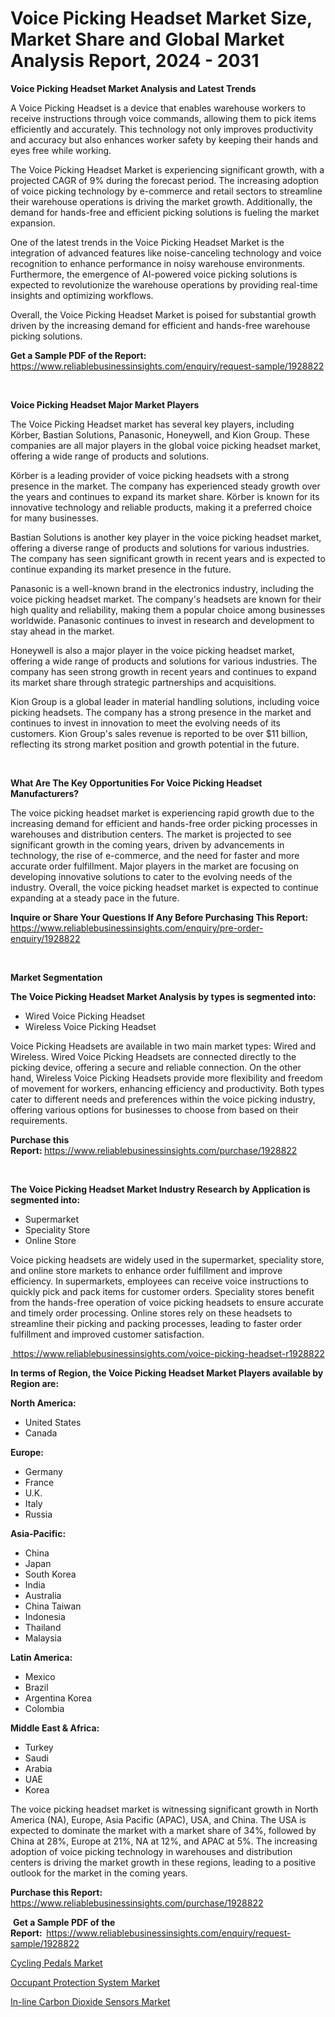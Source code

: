 <p><h1>Voice Picking Headset Market Size, Market Share and Global Market Analysis Report, 2024 - 2031</h1></p><p><strong>Voice Picking Headset Market Analysis and Latest Trends</strong></p>
<p><p>A Voice Picking Headset is a device that enables warehouse workers to receive instructions through voice commands, allowing them to pick items efficiently and accurately. This technology not only improves productivity and accuracy but also enhances worker safety by keeping their hands and eyes free while working.</p><p>The Voice Picking Headset Market is experiencing significant growth, with a projected CAGR of 9% during the forecast period. The increasing adoption of voice picking technology by e-commerce and retail sectors to streamline their warehouse operations is driving the market growth. Additionally, the demand for hands-free and efficient picking solutions is fueling the market expansion.</p><p>One of the latest trends in the Voice Picking Headset Market is the integration of advanced features like noise-canceling technology and voice recognition to enhance performance in noisy warehouse environments. Furthermore, the emergence of AI-powered voice picking solutions is expected to revolutionize the warehouse operations by providing real-time insights and optimizing workflows.</p><p>Overall, the Voice Picking Headset Market is poised for substantial growth driven by the increasing demand for efficient and hands-free warehouse picking solutions.</p></p>
<p><strong>Get a Sample PDF of the Report:&nbsp;</strong> <a href="https://www.reliablebusinessinsights.com/enquiry/request-sample/1928822">https://www.reliablebusinessinsights.com/enquiry/request-sample/1928822</a></p>
<p>&nbsp;</p>
<p><strong>Voice Picking Headset Major Market Players</strong></p>
<p><p>The Voice Picking Headset market has several key players, including Körber, Bastian Solutions, Panasonic, Honeywell, and Kion Group. These companies are all major players in the global voice picking headset market, offering a wide range of products and solutions.</p><p>Körber is a leading provider of voice picking headsets with a strong presence in the market. The company has experienced steady growth over the years and continues to expand its market share. Körber is known for its innovative technology and reliable products, making it a preferred choice for many businesses.</p><p>Bastian Solutions is another key player in the voice picking headset market, offering a diverse range of products and solutions for various industries. The company has seen significant growth in recent years and is expected to continue expanding its market presence in the future.</p><p>Panasonic is a well-known brand in the electronics industry, including the voice picking headset market. The company's headsets are known for their high quality and reliability, making them a popular choice among businesses worldwide. Panasonic continues to invest in research and development to stay ahead in the market.</p><p>Honeywell is also a major player in the voice picking headset market, offering a wide range of products and solutions for various industries. The company has seen strong growth in recent years and continues to expand its market share through strategic partnerships and acquisitions.</p><p>Kion Group is a global leader in material handling solutions, including voice picking headsets. The company has a strong presence in the market and continues to invest in innovation to meet the evolving needs of its customers. Kion Group's sales revenue is reported to be over $11 billion, reflecting its strong market position and growth potential in the future.</p></p>
<p>&nbsp;</p>
<p><strong>What Are The Key Opportunities For Voice Picking Headset Manufacturers?</strong></p>
<p><p>The voice picking headset market is experiencing rapid growth due to the increasing demand for efficient and hands-free order picking processes in warehouses and distribution centers. The market is projected to see significant growth in the coming years, driven by advancements in technology, the rise of e-commerce, and the need for faster and more accurate order fulfillment. Major players in the market are focusing on developing innovative solutions to cater to the evolving needs of the industry. Overall, the voice picking headset market is expected to continue expanding at a steady pace in the future.</p></p>
<p><strong>Inquire or Share Your Questions If Any Before Purchasing This Report:</strong> <a href="https://www.reliablebusinessinsights.com/enquiry/pre-order-enquiry/1928822">https://www.reliablebusinessinsights.com/enquiry/pre-order-enquiry/1928822</a></p>
<p>&nbsp;</p>
<p><strong>Market Segmentation</strong></p>
<p><strong>The Voice Picking Headset Market Analysis by types is segmented into:</strong></p>
<p><ul><li>Wired Voice Picking Headset</li><li>Wireless Voice Picking Headset</li></ul></p>
<p><p>Voice Picking Headsets are available in two main market types: Wired and Wireless. Wired Voice Picking Headsets are connected directly to the picking device, offering a secure and reliable connection. On the other hand, Wireless Voice Picking Headsets provide more flexibility and freedom of movement for workers, enhancing efficiency and productivity. Both types cater to different needs and preferences within the voice picking industry, offering various options for businesses to choose from based on their requirements.</p></p>
<p><strong>Purchase this Report:&nbsp;</strong><a href="https://www.reliablebusinessinsights.com/purchase/1928822">https://www.reliablebusinessinsights.com/purchase/1928822</a></p>
<p>&nbsp;</p>
<p><strong>The Voice Picking Headset Market Industry Research by Application is segmented into:</strong></p>
<p><ul><li>Supermarket</li><li>Speciality Store</li><li>Online Store</li></ul></p>
<p><p>Voice picking headsets are widely used in the supermarket, speciality store, and online store markets to enhance order fulfillment and improve efficiency. In supermarkets, employees can receive voice instructions to quickly pick and pack items for customer orders. Speciality stores benefit from the hands-free operation of voice picking headsets to ensure accurate and timely order processing. Online stores rely on these headsets to streamline their picking and packing processes, leading to faster order fulfillment and improved customer satisfaction.</p></p>
<p><a href="https://www.reliablebusinessinsights.com/voice-picking-headset-r1928822">&nbsp;https://www.reliablebusinessinsights.com/voice-picking-headset-r1928822</a></p>
<p><strong>In terms of Region, the Voice Picking Headset Market Players available by Region are:</strong></p>
<p>
    <p> <strong> North America: </strong>
        <ul>
            <li>United States</li>
            <li>Canada</li>
        </ul>
        </p> 
    <p> <strong> Europe: </strong>
        <ul>
            <li>Germany</li>
            <li>France</li>
            <li>U.K.</li>
            <li>Italy</li>
            <li>Russia</li>
        </ul>
        </p> 
    <p> <strong> Asia-Pacific: </strong>
        <ul>
            <li>China</li>
            <li>Japan</li>
            <li>South Korea</li>
            <li>India</li>
            <li>Australia</li>
            <li>China Taiwan</li>
            <li>Indonesia</li>
            <li>Thailand</li>
            <li>Malaysia</li>
        </ul>
        </p> 
    <p> <strong> Latin America: </strong>
        <ul>
            <li>Mexico</li>
            <li>Brazil</li>
            <li>Argentina Korea</li>
            <li>Colombia</li>
        </ul>
        </p> 
    <p> <strong> Middle East & Africa: </strong>
        <ul>
            <li>Turkey</li>
            <li>Saudi</li>
            <li>Arabia</li>
            <li>UAE</li>
            <li>Korea</li>
        </ul>
    </p>
    </p>
<p><p>The voice picking headset market is witnessing significant growth in North America (NA), Europe, Asia Pacific (APAC), USA, and China. The USA is expected to dominate the market with a market share of 34%, followed by China at 28%, Europe at 21%, NA at 12%, and APAC at 5%. The increasing adoption of voice picking technology in warehouses and distribution centers is driving the market growth in these regions, leading to a positive outlook for the market in the coming years.</p></p>
<p><strong>Purchase this Report: </strong><a href="https://www.reliablebusinessinsights.com/purchase/1928822">https://www.reliablebusinessinsights.com/purchase/1928822</a></p>
<p>&nbsp;<strong>Get a Sample PDF of the Report:&nbsp;&nbsp;</strong><a href="https://www.reliablebusinessinsights.com/enquiry/request-sample/1928822">https://www.reliablebusinessinsights.com/enquiry/request-sample/1928822</a></p>
<p><strong></strong></p>
<p><p><a href="https://github.com/nlnlwane1/Market-Research-Report-List-1/blob/main/cycling-pedals-market.md">Cycling Pedals Market</a></p><p><a href="https://github.com/JosephMorgnmelgfbX/Market-Research-Report-List-1/blob/main/occupant-protection-system-market.md">Occupant Protection System Market</a></p><p><a href="https://github.com/BraidenLucas2019/Market-Research-Report-List-1/blob/main/in-line-carbon-dioxide-sensors-market.md">In-line Carbon Dioxide Sensors Market</a></p></p>
